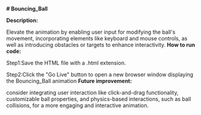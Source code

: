 ****# Bouncing_Ball****

****Description:****

Elevate the animation by enabling user input for modifying the ball's movement, incorporating elements like 
keyboard and mouse controls, as well as introducing obstacles or targets to enhance interactivity.
****How to run code:****

Step1:Save the HTML file with a .html extension.

Step2:Click the "Go Live" button  to open a new browser window displaying the Bouncing_Ball animation
****Future improvement:****

consider integrating user interaction like click-and-drag functionality, customizable ball properties, and 
physics-based interactions, such as ball collisions, for a more engaging and interactive animation.

    
